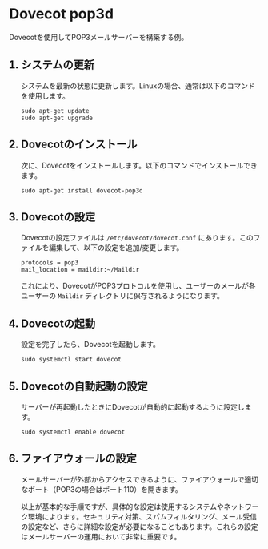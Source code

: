 
# Dovecot pop3d

Dovecotを使用してPOP3メールサーバーを構築する例。

<ol>


## <li>システムの更新</li>

システムを最新の状態に更新します。Linuxの場合、通常は以下のコマンドを使用します。

```
sudo apt-get update
sudo apt-get upgrade
```

## <li>Dovecotのインストール</li>

次に、Dovecotをインストールします。以下のコマンドでインストールできます。

```
sudo apt-get install dovecot-pop3d
```

## <li>Dovecotの設定</li>

Dovecotの設定ファイルは `/etc/dovecot/dovecot.conf` にあります。このファイルを編集して、以下の設定を追加/変更します。

```
protocols = pop3
mail_location = maildir:~/Maildir
```
これにより、DovecotがPOP3プロトコルを使用し、ユーザーのメールが各ユーザーの `Maildir` ディレクトリに保存されるようになります。

## <li>Dovecotの起動</li>

設定を完了したら、Dovecotを起動します。

```
sudo systemctl start dovecot
```

## <li>Dovecotの自動起動の設定</li>

サーバーが再起動したときにDovecotが自動的に起動するように設定します。

```
sudo systemctl enable dovecot
```

## <li>ファイアウォールの設定</li>

メールサーバーが外部からアクセスできるように、ファイアウォールで適切なポート（POP3の場合はポート110）を開きます。

以上が基本的な手順ですが、具体的な設定は使用するシステムやネットワーク環境によります。セキュリティ対策、スパムフィルタリング、メール受信の設定など、さらに詳細な設定が必要になることもあります。これらの設定はメールサーバーの運用において非常に重要です。


</ol>